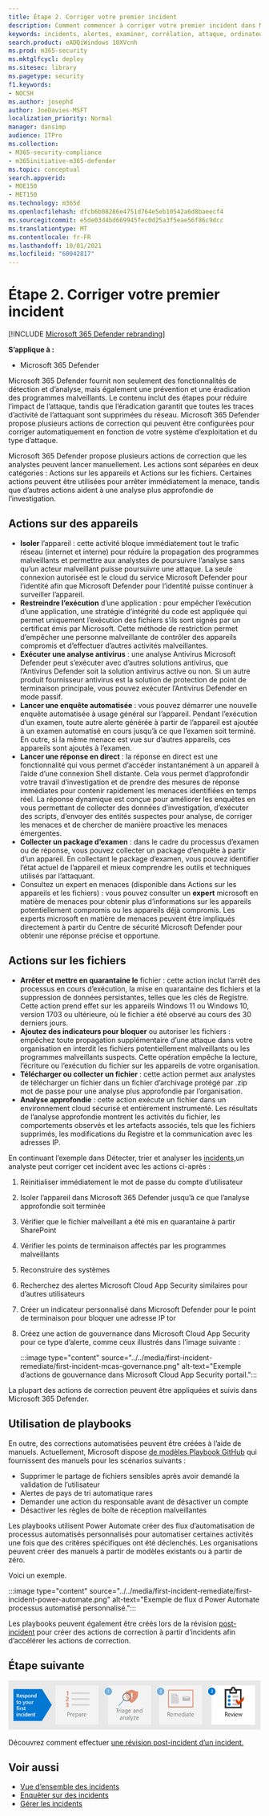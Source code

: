 ```yaml
---
title: Étape 2. Corriger votre premier incident
description: Comment commencer à corriger votre premier incident dans Microsoft 365 Defender.
keywords: incidents, alertes, examiner, corrélation, attaque, ordinateurs, appareils, utilisateurs, identités, identité, boîte aux lettres, courrier électronique, 365, microsoft, m365, réponse aux incidents, cyber-attaque
search.product: eADQiWindows 10XVcnh
ms.prod: m365-security
ms.mktglfcycl: deploy
ms.sitesec: library
ms.pagetype: security
f1.keywords:
- NOCSH
ms.author: josephd
author: JoeDavies-MSFT
localization_priority: Normal
manager: dansimp
audience: ITPro
ms.collection:
- M365-security-compliance
- m365initiative-m365-defender
ms.topic: conceptual
search.appverid:
- MOE150
- MET150
ms.technology: m365d
ms.openlocfilehash: dfcb6b08286e4751d764e5eb10542a6d8baeecf4
ms.sourcegitcommit: e5de03d4bd669945fec0d25a3f5eae56f86c9dcc
ms.translationtype: MT
ms.contentlocale: fr-FR
ms.lasthandoff: 10/01/2021
ms.locfileid: "60042817"
---
```

# <a name="step-2-remediate-your-first-incident"></a>Étape 2. Corriger votre premier incident

[!INCLUDE [Microsoft 365 Defender rebranding](../includes/microsoft-defender.md)]

**S’applique à :**
- Microsoft 365 Defender

Microsoft 365 Defender fournit non seulement des fonctionnalités de détection et d’analyse, mais également une prévention et une éradication des programmes malveillants. Le contenu inclut des étapes pour réduire l’impact de l’attaque, tandis que l’éradication garantit que toutes les traces d’activité de l’attaquant sont supprimées du réseau.  Microsoft 365 Defender propose plusieurs actions de correction qui [](m365d-autoir.md) peuvent être configurées pour corriger automatiquement en fonction de votre système d’exploitation et du type d’attaque.

Microsoft 365 Defender propose plusieurs actions de correction que les analystes peuvent lancer manuellement. Les actions sont séparées en deux catégories : Actions sur les appareils et Actions sur les fichiers. Certaines actions peuvent être utilisées pour arrêter immédiatement la menace, tandis que d’autres actions aident à une analyse plus approfondie de l’investigation.

## <a name="actions-on-devices"></a>Actions sur des appareils

- **Isoler** l’appareil : cette activité bloque immédiatement tout le trafic réseau (internet et interne) pour réduire la propagation des programmes malveillants et permettre aux analystes de poursuivre l’analyse sans qu’un acteur malveillant puisse poursuivre une attaque. La seule connexion autorisée est le cloud du service Microsoft Defender pour l’identité afin que Microsoft Defender pour l’identité puisse continuer à surveiller l’appareil. 
- **Restreindre l’exécution** d’une application : pour empêcher l’exécution d’une application, une stratégie d’intégrité du code est appliquée qui permet uniquement l’exécution des fichiers s’ils sont signés par un certificat émis par Microsoft. Cette méthode de restriction permet d’empêcher une personne malveillante de contrôler des appareils compromis et d’effectuer d’autres activités malveillantes.
- **Exécuter une analyse antivirus** : une analyse Antivirus Microsoft Defender peut s’exécuter avec d’autres solutions antivirus, que l’Antivirus Defender soit la solution antivirus active ou non. Si un autre produit fournisseur antivirus est la solution de protection de point de terminaison principale, vous pouvez exécuter l’Antivirus Defender en mode passif.
- **Lancer une enquête automatisée** : vous pouvez démarrer une nouvelle enquête automatisée à usage général sur l’appareil. Pendant l’exécution d’un examen, toute autre alerte générée à partir de l’appareil est ajoutée à un examen automatisé en cours jusqu’à ce que l’examen soit terminé. En outre, si la même menace est vue sur d’autres appareils, ces appareils sont ajoutés à l’examen.
- **Lancer une réponse en direct** : la réponse en direct est une fonctionnalité qui vous permet d’accéder instantanément à un appareil à l’aide d’une connexion Shell distante. Cela vous permet d’approfondir votre travail d’investigation et de prendre des mesures de réponse immédiates pour contenir rapidement les menaces identifiées en temps réel. La réponse dynamique est conçue pour améliorer les enquêtes en vous permettant de collecter des données d’investigation, d’exécuter des scripts, d’envoyer des entités suspectes pour analyse, de corriger les menaces et de chercher de manière proactive les menaces émergentes.
- **Collecter un package d’examen** : dans le cadre du processus d’examen ou de réponse, vous pouvez collecter un package d’enquête à partir d’un appareil. En collectant le package d’examen, vous pouvez identifier l’état actuel de l’appareil et mieux comprendre les outils et techniques utilisés par l’attaquant. 
- Consultez un expert en menaces (disponible dans Actions sur les appareils et les fichiers) : vous pouvez consulter un **expert** microsoft en matière de menaces pour obtenir plus d’informations sur les appareils potentiellement compromis ou les appareils déjà compromis. Les experts microsoft en matière de menaces peuvent être impliqués directement à partir du Centre de sécurité Microsoft Defender pour obtenir une réponse précise et opportune. 

## <a name="actions-on-files"></a>Actions sur les fichiers

- **Arrêter et mettre en quarantaine le** fichier : cette action inclut l’arrêt des processus en cours d’exécution, la mise en quarantaine des fichiers et la suppression de données persistantes, telles que les clés de Registre. Cette action prend effet sur les appareils Windows 11 ou Windows 10, version 1703 ou ultérieure, où le fichier a été observé au cours des 30 derniers jours. 
- **Ajoutez des indicateurs pour bloquer** ou autoriser les fichiers : empêchez toute propagation supplémentaire d’une attaque dans votre organisation en interdit les fichiers potentiellement malveillants ou les programmes malveillants suspects. Cette opération empêche la lecture, l’écriture ou l’exécution du fichier sur les appareils de votre organisation.
- **Télécharger ou collecter un fichier** : cette action permet aux analystes de télécharger un fichier dans un fichier d’archivage protégé par .zip mot de passe pour une analyse plus approfondie par l’organisation.
- **Analyse approfondie** : cette action exécute un fichier dans un environnement cloud sécurisé et entièrement instrumenté. Les résultats de l’analyse approfondie montrent les activités du fichier, les comportements observés et les artefacts associés, tels que les fichiers supprimés, les modifications du Registre et la communication avec les adresses IP. 

En continuant l’exemple dans Détecter, trier et analyser les [incidents,](first-incident-analyze.md#analyze-your-first-incident)un analyste peut corriger cet incident avec les actions ci-après :

1. Réinitialiser immédiatement le mot de passe du compte d’utilisateur
2. Isoler l’appareil dans Microsoft 365 Defender jusqu’à ce que l’analyse approfondie soit terminée
3. Vérifier que le fichier malveillant a été mis en quarantaine à partir SharePoint
4. Vérifier les points de terminaison affectés par les programmes malveillants
5. Reconstruire des systèmes
6. Recherchez des alertes Microsoft Cloud App Security similaires pour d’autres utilisateurs
7. Créer un indicateur personnalisé dans Microsoft Defender pour le point de terminaison pour bloquer une adresse IP tor
8. Créez une action de gouvernance dans Microsoft Cloud App Security pour ce type d’alerte, comme ceux illustrés dans l’image suivante :

   :::image type="content" source="../../media/first-incident-remediate/first-incident-mcas-governance.png" alt-text="Exemple d’actions de gouvernance dans Microsoft Cloud App Security portail."::: 
 
La plupart des actions de correction peuvent être appliquées et suivis dans Microsoft 365 Defender. 

## <a name="using-playbooks"></a>Utilisation de playbooks

En outre, des corrections automatisées peuvent être créées à l’aide de manuels. Actuellement, Microsoft dispose [de modèles Playbook GitHub](https://github.com/microsoft/Microsoft-Cloud-App-Security/tree/master/Playbooks) qui fournissent des manuels pour les scénarios suivants :

- Supprimer le partage de fichiers sensibles après avoir demandé la validation de l’utilisateur
- Alertes de pays de tri automatique rares
- Demander une action du responsable avant de désactiver un compte
- Désactiver les règles de boîte de réception malveillantes

Les playbooks utilisent Power Automate créer des flux d’automatisation de processus automatisés personnalisés pour automatiser certaines activités une fois que des critères spécifiques ont été déclenchés. Les organisations peuvent créer des manuels à partir de modèles existants ou à partir de zéro. 

Voici un exemple.
 
:::image type="content" source="../../media/first-incident-remediate/first-incident-power-automate.png" alt-text="Exemple de flux d Power Automate processus automatisé personnalisé."::: 
 
Les playbooks peuvent également être créés lors de la révision [post-incident](first-incident-post.md) pour créer des actions de correction à partir d’incidents afin d’accélérer les actions de correction. 

## <a name="next-step"></a>Étape suivante

[![Étape 3 : Découvrez comment effectuer une révision post-incident d’un incident.](../../media/first-incident-overview/first-incident-path-step3.png)](first-incident-post.md)

Découvrez comment effectuer [une révision post-incident d’un incident.](first-incident-post.md)

## <a name="see-also"></a>Voir aussi

- [Vue d’ensemble des incidents](incidents-overview.md)
- [Enquêter sur des incidents](investigate-incidents.md)
- [Gérer les incidents](manage-incidents.md)
